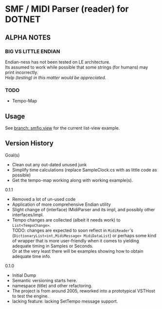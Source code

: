 
SMF / MIDI Parser (reader) for DOTNET
=========================================

[SMF-1.0]: https://www.midi.org/specifications/item/the-midi-1-0-specification

ALPHA NOTES
----------------

### BIG VS LITTLE ENDIAN

Endian-ness has not been tested on LE architecture.  
Its assumed to work while possible that some strings (for humans)
may print incorrectly.  
*Help (testing) in this matter would be appreciated.*

### TODO

- Tempo-Map

Usage
------

See [branch: smfio.view](https://github.com/tfwio/smfio/tree/smfio.view) for the current list-view example.

Version History
------------------

Goal(s)

- Clean out any out-dated unused junk
- Simplify time calculations (replace SampleClock.cs with as little code as possible)
- Get the tempo-map working along with working example(s).

0.1.1

- Removed a lot of un-used code
- Application of more comprehensive Endian utility
- Slight change of (interface) IMidiParser and its impl,
  and possibly other interfaces/impl.
- Tempo changes are collected (albeit it needs work)
  to `List<TempoChange>`.  
  TODO: changes are expected to soon reflect in `MidiReader`'s
  (`DictionaryList<int,MidiMessage> MidiDataList`)
  or perhaps some kind of wrapper that is more
  user-friendly when it comes to yielding adequate
  timing in Samples or Seconds.  
  Or at the very least there will be examples
  showing how to obtain adequate time info.

0.1.0

- Initial Dump
- Semantic versioning starts here.
- namespace (title) and other refactoring.
- The project is from around 2005, reworked
  into a prototypical VSTHost to test the engine.
- lacking feature: lacking SetTempo message support.
